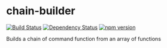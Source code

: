 # chain-builder
[![Build Status](https://travis-ci.org/elidoran/chain-builder.svg?branch=master)](https://travis-ci.org/elidoran/chain-builder)
[![Dependency Status](https://gemnasium.com/elidoran/chain-builder.png)](https://gemnasium.com/elidoran/chain-builder)
[![npm version](https://badge.fury.io/js/chain-builder.svg)](http://badge.fury.io/js/chain-builder)

Builds a chain of command function from an array of functions
